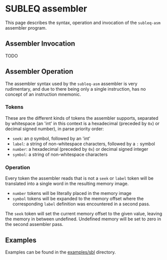 # SUBLEQ assembler

This page describes the syntax, operation and invocation of the `subleq-asm`
assembler program.

## Assembler Invocation

TODO

## Assembler Operation

The assembler syntax used by the `subleq-asm` assembler is very rudimentary,
and due to there being only a single instruction, has no concept of an
instruction mnemonic.

### Tokens

These are the different kinds of tokens the assembler supports, separated by
whitespace (an 'int' in this context is a hexadecimal (preceded by `0x`) or
decimal signed number), in parse priority order:

- `seek`: an `@` symbol, followed by an 'int'
- `label`: a string of non-whitespace characters, followed by a `:` symbol
- `number`: a hexadecimal (preceded by `0x`) or decimal signed integer
- `symbol`: a string of non-whitespace characters

### Operation

Every token the assembler reads that is not a `seek` or `label` token will be
translated into a single word in the resulting memory image. 

- `number` tokens will be literally placed in the memory image
- `symbol` tokens will be expanded to the memory offset where the corresponding
  `label` definition was encountered in a second pass.

The `seek` token will set the current memory offset to the given value, leaving
the memory in between undefined. Undefined memory will be set to zero in the
second assembler pass.

## Examples

Examples can be found in the [examples/sbl](../examples/sbl) directory.
